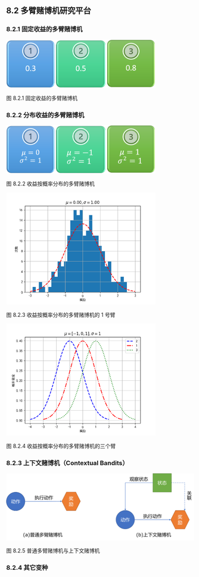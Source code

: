 
## 8.2 多臂赌博机研究平台

### 8.2.1 固定收益的多臂赌博机

<img src='./img/mab-1.png' width=400/>

图 8.2.1 固定收益的多臂赌博机

### 8.2.2 分布收益的多臂赌博机

<img src='./img/mab-2.png' width=400/>

图 8.2.2 收益按概率分布的多臂赌博机

<img src='./img/mab-2-sample.png' width=400/>

图 8.2.3 收益按概率分布的多臂赌博机的 1 号臂

<img src='./img/mab-2-sample2.png' width=400/>

图 8.2.4 收益按概率分布的多臂赌博机的三个臂

### 8.2.3 上下文赌博机（Contextual Bandits）

<img src='./img/mab-cmab.png' width=620/>

图 8.2.5 普通多臂赌博机与上下文赌博机

### 8.2.4 其它变种
